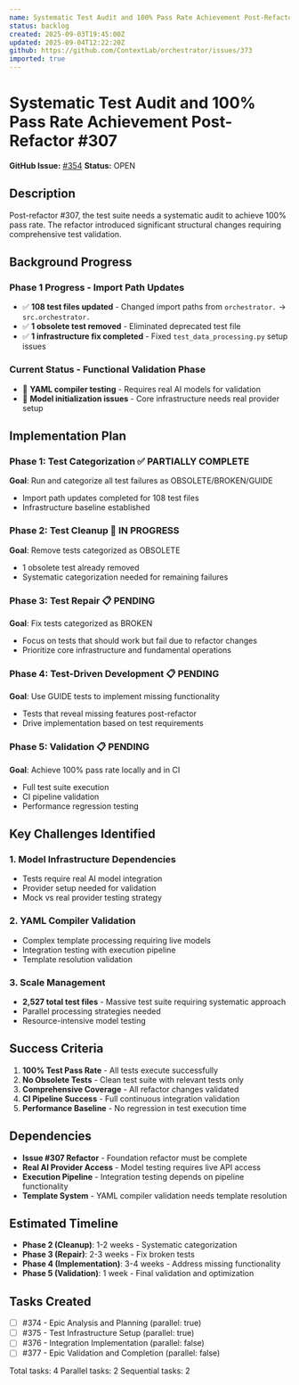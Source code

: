 ```yaml
---
name: Systematic Test Audit and 100% Pass Rate Achievement Post-Refactor #307
status: backlog
created: 2025-09-03T19:45:00Z
updated: 2025-09-04T12:22:20Z
github: https://github.com/ContextLab/orchestrator/issues/373
imported: true
---
```


# Systematic Test Audit and 100% Pass Rate Achievement Post-Refactor #307

**GitHub Issue:** [#354](https://github.com/ContextLab/orchestrator/issues/354)
**Status:** OPEN

## Description

Post-refactor #307, the test suite needs a systematic audit to achieve 100% pass rate. The refactor introduced significant structural changes requiring comprehensive test validation.

## Background Progress

### Phase 1 Progress - Import Path Updates
- ✅ **108 test files updated** - Changed import paths from `orchestrator.` → `src.orchestrator.`
- ✅ **1 obsolete test removed** - Eliminated deprecated test file
- ✅ **1 infrastructure fix completed** - Fixed `test_data_processing.py` setup issues

### Current Status - Functional Validation Phase  
- 🔄 **YAML compiler testing** - Requires real AI models for validation
- 🔄 **Model initialization issues** - Core infrastructure needs real provider setup

## Implementation Plan

### Phase 1: Test Categorization ✅ PARTIALLY COMPLETE
**Goal**: Run and categorize all test failures as OBSOLETE/BROKEN/GUIDE
- Import path updates completed for 108 test files
- Infrastructure baseline established

### Phase 2: Test Cleanup 🔄 IN PROGRESS
**Goal**: Remove tests categorized as OBSOLETE
- 1 obsolete test already removed
- Systematic categorization needed for remaining failures

### Phase 3: Test Repair 📋 PENDING
**Goal**: Fix tests categorized as BROKEN
- Focus on tests that should work but fail due to refactor changes
- Prioritize core infrastructure and fundamental operations

### Phase 4: Test-Driven Development 📋 PENDING  
**Goal**: Use GUIDE tests to implement missing functionality
- Tests that reveal missing features post-refactor
- Drive implementation based on test requirements

### Phase 5: Validation 📋 PENDING
**Goal**: Achieve 100% pass rate locally and in CI
- Full test suite execution
- CI pipeline validation
- Performance regression testing

## Key Challenges Identified

### 1. Model Infrastructure Dependencies
- Tests require real AI model integration
- Provider setup needed for validation
- Mock vs real provider testing strategy

### 2. YAML Compiler Validation
- Complex template processing requiring live models
- Integration testing with execution pipeline
- Template resolution validation

### 3. Scale Management
- **2,527 total test files** - Massive test suite requiring systematic approach
- Parallel processing strategies needed
- Resource-intensive model testing

## Success Criteria

1. **100% Test Pass Rate** - All tests execute successfully
2. **No Obsolete Tests** - Clean test suite with relevant tests only  
3. **Comprehensive Coverage** - All refactor changes validated
4. **CI Pipeline Success** - Full continuous integration validation
5. **Performance Baseline** - No regression in test execution time

## Dependencies

- **Issue #307 Refactor** - Foundation refactor must be complete
- **Real AI Provider Access** - Model testing requires live API access
- **Execution Pipeline** - Integration testing depends on pipeline functionality
- **Template System** - YAML compiler validation needs template resolution

## Estimated Timeline

- **Phase 2 (Cleanup)**: 1-2 weeks - Systematic categorization
- **Phase 3 (Repair)**: 2-3 weeks - Fix broken tests
- **Phase 4 (Implementation)**: 3-4 weeks - Address missing functionality
- **Phase 5 (Validation)**: 1 week - Final validation and optimization


## Tasks Created
- [ ] #374 - Epic Analysis and Planning (parallel: true)
- [ ] #375 - Test Infrastructure Setup (parallel: true)
- [ ] #376 - Integration Implementation (parallel: false)
- [ ] #377 - Epic Validation and Completion (parallel: false)

Total tasks: 4
Parallel tasks: 2
Sequential tasks: 2

